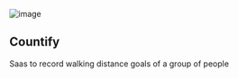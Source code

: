 ![image](https://user-images.githubusercontent.com/25704867/155475471-5773f6eb-5b20-4074-baac-3edf68853de6.png)

## Countify

Saas to record walking distance goals of a group of people
